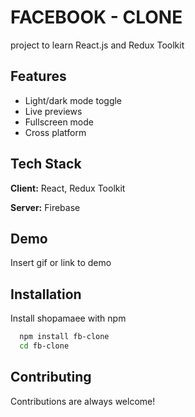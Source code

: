 
# FACEBOOK - CLONE

project to learn React.js and Redux Toolkit

## Features

- Light/dark mode toggle
- Live previews
- Fullscreen mode
- Cross platform


## Tech Stack

**Client:** React, Redux Toolkit

**Server:** Firebase


## Demo

Insert gif or link to demo


## Installation

Install shopamaee with npm

```bash
  npm install fb-clone
  cd fb-clone
```
    
## Contributing

Contributions are always welcome!


